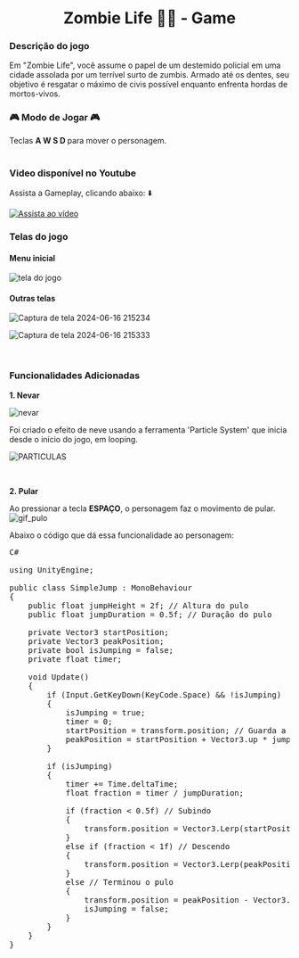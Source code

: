 <h1 style="text-align: center;"><b> Zombie Life 🧟🏃 - Game </b></h1>

<h3><b>Descrição do jogo</b></h3>
Em "Zombie Life", você assume o papel de um destemido policial em uma cidade assolada por um terrível surto de zumbis. Armado até os dentes, seu objetivo é resgatar o máximo de civis possível enquanto enfrenta hordas de mortos-vivos.


<h3><b>🎮 Modo de Jogar 🎮</b></h3> 
Teclas <strong> A W S D </strong> para mover o personagem.

<br> 
<br>
<h3> Video disponível no Youtube </h3>
Assista a Gameplay, clicando abaixo: ⬇️ <br>

[![Assista ao vídeo](https://img.youtube.com/vi/KTgG6A75RTw/0.jpg)](https://youtu.be/KTgG6A75RTw)


<h3> Telas do jogo </h3>

<h4>Menu inicial</h4>

![tela do jogo](https://github.com/amandabarboza/game-zombie-life/assets/71797931/9ca1ae5b-b1de-4709-8d1c-7b073d2f611a)

<h4>Outras telas</h4>

![Captura de tela 2024-06-16 215234](https://github.com/amandabarboza/game-zombie-life/assets/71797931/4e5ab5e5-0ecc-4734-a79d-b2e604871aab)

![Captura de tela 2024-06-16 215333](https://github.com/amandabarboza/game-zombie-life/assets/71797931/8c95936b-a0c9-4472-bf9b-94d13ecd7146)

<br> 

<h3> Funcionalidades Adicionadas </h3>

<strong>1. Nevar</strong>
   
![nevar](https://github.com/amandabarboza/game-zombie-life/assets/71797931/2085fa83-6ca5-4474-991c-5a6733295834)

Foi criado o efeito de neve usando a ferramenta 'Particle System' que inicia desde o início do jogo, em looping.

![PARTICULAS](https://github.com/amandabarboza/game-zombie-life/assets/71797931/5f9829b7-65bf-46f3-b6e1-fd03887a76c1)

 <br>

<strong>2. Pular</strong>

Ao pressionar a tecla <strong>ESPAÇO</strong>, o personagem faz o movimento de pular.
![gif_pulo](https://github.com/amandabarboza/game-zombie-life/assets/71797931/cab3b146-ec91-4502-8fcd-e69a4c2afe8f)

Abaixo o código que dá essa funcionalidade ao personagem:

<pre>
C#
   
using UnityEngine;

public class SimpleJump : MonoBehaviour
{
    public float jumpHeight = 2f; // Altura do pulo
    public float jumpDuration = 0.5f; // Duração do pulo

    private Vector3 startPosition;
    private Vector3 peakPosition;
    private bool isJumping = false;
    private float timer;

    void Update()
    {
        if (Input.GetKeyDown(KeyCode.Space) && !isJumping)
        {
            isJumping = true;
            timer = 0;
            startPosition = transform.position; // Guarda a posição de início do pulo
            peakPosition = startPosition + Vector3.up * jumpHeight; // Calcula a posição mais alta do pulo
        }

        if (isJumping)
        {
            timer += Time.deltaTime;
            float fraction = timer / jumpDuration;

            if (fraction < 0.5f) // Subindo
            {
                transform.position = Vector3.Lerp(startPosition, peakPosition, fraction * 2);
            }
            else if (fraction < 1f) // Descendo
            {
                transform.position = Vector3.Lerp(peakPosition, peakPosition - Vector3.up * jumpHeight, (fraction - 0.5f) * 2);
            }
            else // Terminou o pulo
            {
                transform.position = peakPosition - Vector3.up * jumpHeight; // Nova posição após o pulo
                isJumping = false;
            }
        }
    }
}
   
</pre>




